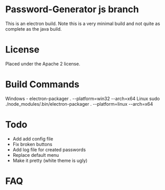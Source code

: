 # Password-Generator js branch
This is an electron build. Note this is a very minimal build and not quite as
complete as the java build.

# License
Placed under the Apache 2 license.

# Build Commands
Windows - electron-packager . --platform=win32 --arch=x64
Linux sudo ./node_modules/.bin/electron-packager . --platform=linux --arch=x64


# Todo
* Add add config file
* Fix broken buttons
* Add log file for created passwords
* Replace default menu
* Make it pretty (white theme is ugly)

# FAQ
